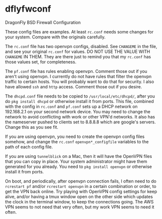 # dflyfwconf

DragonFly BSD Firewall Configuration

These config files are examples. At least `rc.conf` needs some changes for your system. Compare with the originals carefully.

The `rc.conf` file has two openvpn configs, disabled. See `CHANGEME` in the file, and see your original `rc.conf` for values. DO NOT USE THE VALUE WITH `CHANGEME` IN THEM. They are there just to remind you that my `rc.conf` has those values set, for completeness.

The `pf.conf` file has rules enabling openvpn. Comment those out if you aren't using openvpn. I currently do not have rules that filter the openvpn traffic to certain hosts. You will probably want to do that for security. I also have allowed `ssh` and `http` access. Comment those out if you desire.

The `dhcpd.conf` file needs to be copied to `/usr/local/etc/dhcpd/`, after you do `pkg install dhcpd` or otherwise install it from ports. This file, combined with the config in `rc.conf` and `pf.conf` sets up a DHCP network on 192.168.2.1 on your second network device. You may need to change the network to avoid conflicting with work or other VPN'd networks. It also has the nameserver pushed to clients set to 8.8.8.8 which are google's servers. Change this as you see fit.

If you are using openvpn, you need to create the openvpn config files somehow, and change the `rc.conf` `openvpn*_configfile` variables to the path of each config file.

If you are using `tunnelblick` on a Mac, then it will have the OpenVPN files that you can copy in place. Your system administrator might have them generated for you already. You need to `pkg install openvpn` or otherwise install it from ports.

On boot, and periodically, after openvpn connection fails, I often need to do `rcrestart pf` and/or `rcrestart openvpn` in a certain combination or order, to get the VPN back online. Try playing with OpenVPN config settings for keep alive, and/or having a tmux window open on the other side which updates the clock in the terminal window, to keep the connections going. The AWS VPN seems to not need that very often, but my work VPN seems to need it often. 

